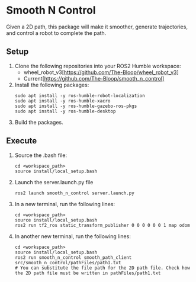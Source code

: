 # Smooth N Control
Given a 2D path, this package will make it smoother, generate trajectories, and control a robot to complete the path.

## Setup
1. Clone the following repositories into your ROS2 Humble workspace:
   * wheel_robot_v3[https://github.com/The-Bloop/wheel_robot_v3]
   * Current[https://github.com/The-Bloop/smooth_n_control]
2. Install the following packages:
    ```
    sudo apt install -y ros-humble-robot-localization
    sudo apt install -y ros-humble-xacro
    sudo apt install -y ros-humble-gazebo-ros-pkgs
    sudo apt install -y ros-humble-desktop
3. Build the packages.

## Execute
1. Source the .bash file:
   ```
   cd <workspace_path>
   source install/local_setup.bash
2. Launch the server.launch.py file
   ```
   ros2 launch smooth_n_control server.launch.py
3. In a new terminal, run the following lines:
   ```
   cd <workspace_path>
   source install/local_setup.bash
   ros2 run tf2_ros static_transform_publisher 0 0 0 0 0 0 1 map odom
4. In another new terminal, run the following lines:
   ```
   cd <workspace_path>
   source install/local_setup.bash
   ros2 run smooth_n_control smooth_path_client src/smooth_n_control/pathFiles/path1.txt
   # You can substitute the file path for the 2D path file. Check how the 2D path file must be written in pathFiles/path1.txt
   
